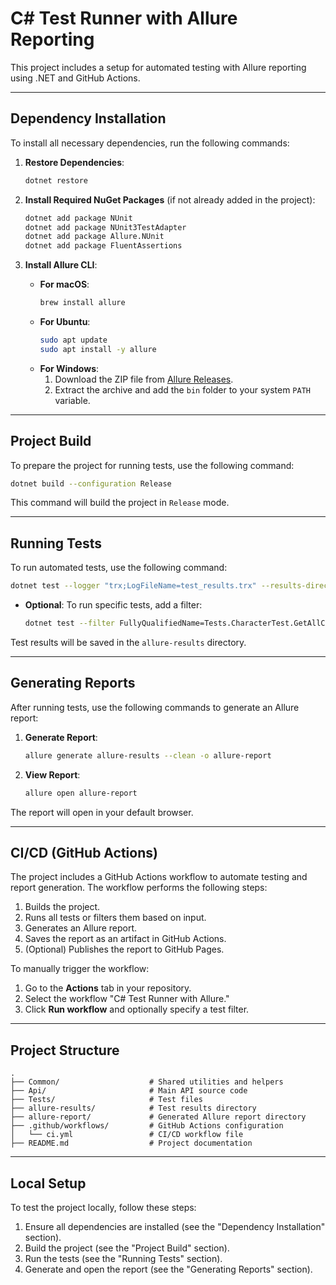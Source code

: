 
# C# Test Runner with Allure Reporting

This project includes a setup for automated testing with Allure reporting using .NET and GitHub Actions.

---

## Dependency Installation

To install all necessary dependencies, run the following commands:

1. **Restore Dependencies**:
   ```bash
   dotnet restore
   ```

2. **Install Required NuGet Packages** (if not already added in the project):
   ```bash
   dotnet add package NUnit
   dotnet add package NUnit3TestAdapter
   dotnet add package Allure.NUnit
   dotnet add package FluentAssertions
   ```

3. **Install Allure CLI**:
   - **For macOS**:
     ```bash
     brew install allure
     ```
   - **For Ubuntu**:
     ```bash
     sudo apt update
     sudo apt install -y allure
     ```
   - **For Windows**:
     1. Download the ZIP file from [Allure Releases](https://github.com/allure-framework/allure2/releases).
     2. Extract the archive and add the `bin` folder to your system `PATH` variable.

---

## Project Build

To prepare the project for running tests, use the following command:

```bash
dotnet build --configuration Release
```

This command will build the project in `Release` mode.

---

## Running Tests

To run automated tests, use the following command:

```bash
dotnet test --logger "trx;LogFileName=test_results.trx" --results-directory allure-results
```

- **Optional**: To run specific tests, add a filter:
  ```bash
  dotnet test --filter FullyQualifiedName=Tests.CharacterTest.GetAllCharacters_ShouldReturnSuccess --logger "trx;LogFileName=test_results.trx" --results-directory allure-results
  ```

Test results will be saved in the `allure-results` directory.

---

## Generating Reports

After running tests, use the following commands to generate an Allure report:

1. **Generate Report**:
   ```bash
   allure generate allure-results --clean -o allure-report
   ```

2. **View Report**:
   ```bash
   allure open allure-report
   ```

The report will open in your default browser.

---

## CI/CD (GitHub Actions)

The project includes a GitHub Actions workflow to automate testing and report generation. The workflow performs the following steps:

1. Builds the project.
2. Runs all tests or filters them based on input.
3. Generates an Allure report.
4. Saves the report as an artifact in GitHub Actions.
5. (Optional) Publishes the report to GitHub Pages.

To manually trigger the workflow:
1. Go to the **Actions** tab in your repository.
2. Select the workflow "C# Test Runner with Allure."
3. Click **Run workflow** and optionally specify a test filter.

---

## Project Structure

```
.
├── Common/                    # Shared utilities and helpers
├── Api/                       # Main API source code
├── Tests/                     # Test files
├── allure-results/            # Test results directory
├── allure-report/             # Generated Allure report directory
├── .github/workflows/         # GitHub Actions configuration
│   └── ci.yml                 # CI/CD workflow file
├── README.md                  # Project documentation
```

---

## Local Setup

To test the project locally, follow these steps:

1. Ensure all dependencies are installed (see the "Dependency Installation" section).
2. Build the project (see the "Project Build" section).
3. Run the tests (see the "Running Tests" section).
4. Generate and open the report (see the "Generating Reports" section).
